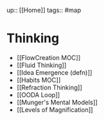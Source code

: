 up:: [[Home]]
tags:: #map 

# Thinking

- [[FlowCreation MOC]]
- [[Fluid Thinking]]
- [[Idea Emergence (defn)]]
- [[Habits MOC]]
- [[Refraction Thinking]]
- [[OODA Loop]]
- [[Munger's Mental Models]]
- [[Levels of Magnification]]


